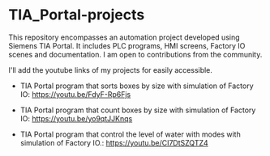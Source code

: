 # TIA_Portal-projects
This repository encompasses an automation project developed using Siemens TIA Portal. It includes PLC programs, HMI screens, Factory IO scenes and documentation. I am open to contributions from the community.

I'll add the youtube links of my projects for easily accessible.

- TIA Portal program that sorts boxes by size with simulation of Factory IO:
https://youtu.be/FdyF-Rp6Fjs

- TIA Portal program that count boxes by size with simulation of Factory IO:
https://youtu.be/yo9qtJJKnqs

- TIA Portal program that control the level of water with modes with simulation of Factory IO.:
https://youtu.be/CI7DtSZQTZ4
